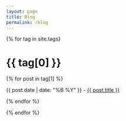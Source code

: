 ```yaml
---
layout: page
title: Blog
permalink: /blog
---
```


{% for tag in site.tags}
<h1>{{ tag[0] }}</h1>

{% for post in tag[1] %}
    
{{ post.date | date: "%B %Y" }} - [{{ post.title }}]({{post.url}}/)
  
{% endfor %}

{% endfor %}
